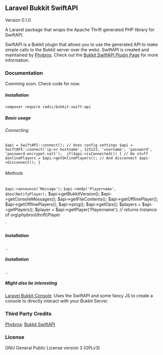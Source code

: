 ## Laravel Bukkit SwiftAPI
Version 0.1.0

A Laravel package that wraps the Apache Thrift generated PHP library for SwiftAPI.

SwiftAPI is a Bukkit plugin that allows you to use the generated API to make simple calls to the Bukkit server over the webz.
SwiftAPI is created and maintained by [Phybros](http://dev.bukkit.org/profiles/phybros). Check out the [Bukkit SwiftAPI Plugin Page](http://dev.bukkit.org/bukkit-plugins/swiftapi) for more information.

### Documentation
Comming soon. Check code for now.

##### Installation
`
composer require radic/bukkit-swift-api
`

##### Basic usage

###### Connecting
`
$api = SwiftAPI::connect(); // Uses config settings
$api = SwiftAPI::connect('ip-or-hostname', 123123, 'username', 'password', 'password-encrypot-salt'); 
if($api->isConnected())
{
    // Do stuff
    $onlinePlayers = $api->getOnlinePlayers();
    // And disconnect
    $api->disconnect();
}
`
###### Methods 
`
$api->announce('Message');
`
`
$api->deOp('Playername', $boolNotifyPlayer);
`
$api->getBukkitVersion();
$api->getConsoleMessages();
$api->getFileContents();
$api->getOfflinePlayer();
$api->getOfflinePlayers();
$api->ping();
$api->getOps();
$players = $api->getPlayers();
$player = $api->getPlayer('Playername'); // returns instance of org\phybros\thrift\Player

`

##### Installation
..

##### Installation
..

##### Might also be interesting
[Laravel Bukkit Console](http://dev.bukkit.org/profiles/phybros). Uses the SwiftAPI and some fancy JS to create a console to directly interact with your Bukkit Server.

### Third Party Credits
[Phybros](http://dev.bukkit.org/profiles/phybros): [Bukkit SwiftAPI](http://dev.bukkit.org/bukkit-plugins/swiftapi)

### License
GNU General Public License version 3 (GPLv3)